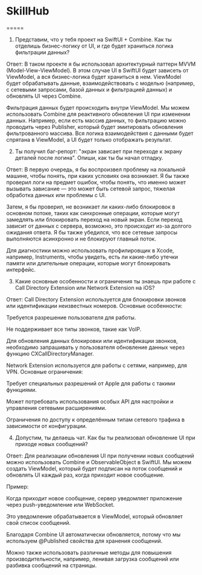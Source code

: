 # SkillHub
=====

1. Представим, что у тебя проект на SwiftUI + Combine. Как ты отделишь бизнес-логику от UI, и где будет храниться логика фильтрации данных?

Ответ:
В таком проекте я бы использовал архитектурный паттерн MVVM (Model-View-ViewModel). В этом случае UI в SwiftUI будет зависеть от ViewModel, а вся бизнес-логика будет храниться в нем. ViewModel будет обрабатывать данные, взаимодействовать с моделью (например, с сетевыми запросами, базой данных и фильтрацией данных) и обновлять UI через Combine.

Фильтрация данных будет происходить внутри ViewModel. Мы можем использовать Combine для реактивного обновления UI при изменении данных. Например, если есть массив данных, то фильтрацию можно проводить через Publisher, который будет эмитировать обновления фильтрованного массива. Вся логика взаимодействия с данными будет спрятана в ViewModel, а UI будет только отображать результат.

2. Ты получил баг-репорт: "экран зависает при переходе к экрану деталей после логина". Опиши, как ты бы начал отладку.

Ответ:
В первую очередь, я бы воспроизвел проблему на локальной машине, чтобы понять, при каких условиях она возникает. Я бы также проверил логи на предмет ошибок, чтобы понять, что именно может вызывать зависание — это может быть сетевой запрос, тяжелая обработка данных или проблемы с UI.

Затем, я бы проверил, не возникает ли каких-либо блокировок в основном потоке, таких как синхронные операции, которые могут замедлять или блокировать переход на новый экран. Если переход зависит от данных с сервера, возможно, это происходит из-за долгого ожидания ответа. Я бы также убедился, что все сетевые запросы выполняются асинхронно и не блокируют главный поток.

Для диагностики можно использовать профилировщик в Xcode, например, Instruments, чтобы увидеть, есть ли какие-либо утечки памяти или длительные операции, которые могут блокировать интерфейс.

3. Какие основные особенности и ограничения ты знаешь при работе с Call Directory Extension или Network Extension на iOS?

Ответ:
Call Directory Extension используется для блокировки звонков или идентификации неизвестных номеров. Основные особенности:

Требуется разрешение пользователя для работы.

Не поддерживает все типы звонков, такие как VoIP.

Для обновления данных блокировки или идентификации звонков, необходимо запрашивать у пользователя обновление данных через функцию CXCallDirectoryManager.

Network Extension используется для работы с сетями, например, для VPN. Основные ограничения:

Требует специальных разрешений от Apple для работы с такими функциями.

Может потребовать использования особых API для настройки и управления сетевыми расширениями.

Ограничения по доступу к определённым типам сетевого трафика в зависимости от конфигурации.

4. Допустим, ты делаешь чат. Как бы ты реализовал обновление UI при приходе новых сообщений?

Ответ:
Для реализации обновления UI при получении новых сообщений можно использовать Combine и ObservableObject в SwiftUI. Мы можем создать ViewModel, который будет подписан на поток сообщений и обновлять UI каждый раз, когда приходит новое сообщение.

Пример:

Когда приходит новое сообщение, сервер уведомляет приложение через push-уведомление или WebSocket.

Это уведомление обрабатывается в ViewModel, который обновляет свой список сообщений.

Благодаря Combine UI автоматически обновляется, потому что мы используем @Published свойства для хранения сообщений.

Можно также использовать различные методы для повышения производительности, например, ленивая загрузка сообщений или разбивка сообщений на страницы.
